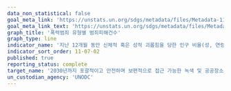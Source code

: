 ```yaml
---
data_non_statistical: false
goal_meta_link: 'https://unstats.un.org/sdgs/metadata/files/Metadata-11-07-02.pdf'
goal_meta_link_text: 'https://unstats.un.org/sdgs/metadata/files/Metadata-11-07-02.pdf'
graph_title: '폭력범죄 유형별 범죄피해건수'
graph_type: line
indicator_name: '지난 12개월 동안 신체적 혹은 성적 괴롭힘을 당한 인구 비율(성, 연령, 장애 및 발생장소별) '
indicator_sort_order: 11-07-02
published: true
reporting_status: complete
target_name: '2030년까지 포괄적이고 안전하며 보편적으로 접근 가능한 녹색 및 공공장소 제공 (특히, 여성, 아동, 노인, 장애인)'
un_custodian_agency: 'UNODC'
---
```

